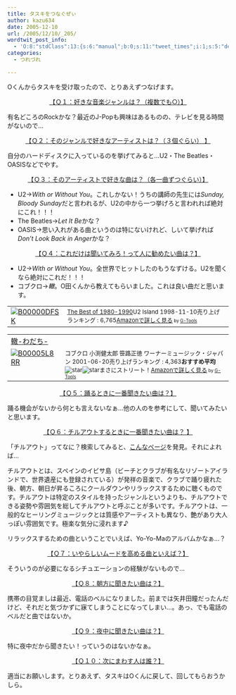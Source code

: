```yaml
---
title: タスキをつなぐぜぃ
author: kazu634
date: 2005-12-10
url: /2005/12/10/_205/
wordtwit_post_info:
  - 'O:8:"stdClass":13:{s:6:"manual";b:0;s:11:"tweet_times";i:1;s:5:"delay";i:0;s:7:"enabled";i:1;s:10:"separation";s:2:"60";s:7:"version";s:3:"3.7";s:14:"tweet_template";b:0;s:6:"status";i:2;s:6:"result";a:0:{}s:13:"tweet_counter";i:2;s:13:"tweet_log_ids";a:1:{i:0;i:2217;}s:9:"hash_tags";a:0:{}s:8:"accounts";a:1:{i:0;s:7:"kazu634";}}'
categories:
  - つれづれ

---
```

<div class="section">
<p>
    Oくんからタスキを受け取ったので、とりあえずつなげます。
</p>
  
<p>
<center>
<u>【Ｑ１：好きな音楽ジャンルは？（複数でも○）】</u>
</center>
</p></p> 
  
<p>
    有名どころのRockかな？最近のJ-Popも興味はあるものの、テレビを見る時間がないので…
</p>
  
<p>
<center>
<u>【Ｑ２：そのジャンルで好きなアーティストは？（３個ぐらい） 】</u>
</center>
</p></p> 
  
<p>
    自分のハードディスクに入っているのを挙げてみると…U2・The Beatles・OASISなどでやす。
</p>
  
<p>
<center>
<u>【Ｑ３：そのアーティストで好きな曲は？（各一曲ずつぐらい）】</u>
</center>
</p></p> 
  
<ul>
<li>
      U2→<i>With or Without You</i>。これしかない！うちの講師の先生には<i>Sunday, Bloody Sunday</i>だと言われるが、U2の中から一つ挙げろと言われれば絶対にこれ！！！
</li>
<li>
      The Beatles→<i>Let It Be</i>かな？
</li>
<li>
      OASIS→思い入れがある曲というのは特にないけれど、しいて挙げれば<i>Don&#8217;t Look Back in Anger</i>かな？
</li>
</ul></p> 
  
<p>
<center>
<u>【Ｑ４：これだけは聞いてみろ！って人に勧めたい曲は？】</u>
</center>
</p></p> 
  
<ul>
<li>
      U2→<i>With or Without You</i>。全世界でヒットしたのもうなずける。U2を聞くなら絶対にこれだ！！！
</li>
<li>
      コブクロ→<i>轍</i>。O田くんから教えてもらいました。これは良い曲だと思います。
</li>
</ul></p> 
  
<p>
<center>
<u></u>
</center>
</p>
  
<p>
<table cellpadding="5" border="0">
<tr>
<td valign="top">
<a href="https://www.amazon.co.jp/exec/obidos/ASIN/B00000DFSK/goodpic-22/ref=nosim/" onclick="__gaTracker('send', 'event', 'outbound-article', 'https://www.amazon.co.jp/exec/obidos/ASIN/B00000DFSK/goodpic-22/ref=nosim/', '');" target="_blank"><img alt="B00000DFSK" src="http://images.amazon.com/images/P/B00000DFSK.09._SCMZZZZZZZ_.jpg" border="0" /></a>
</td>
        
<td valign="top">
<font size="-1"><a href="https://www.amazon.co.jp/exec/obidos/ASIN/B00000DFSK/goodpic-22/ref=nosim/" onclick="__gaTracker('send', 'event', 'outbound-article', 'https://www.amazon.co.jp/exec/obidos/ASIN/B00000DFSK/goodpic-22/ref=nosim/', 'The Best of 1980-1990');" target="_blank">The Best of 1980-1990</a>U2 Island 1998-11-10売り上げランキング : 6,765<a href="https://www.amazon.co.jp/exec/obidos/ASIN/B00000DFSK/goodpic-22/ref=nosim/" onclick="__gaTracker('send', 'event', 'outbound-article', 'https://www.amazon.co.jp/exec/obidos/ASIN/B00000DFSK/goodpic-22/ref=nosim/', 'Amazonで詳しく見る');" target="_blank">Amazonで詳しく見る</a></font><font size="-2"> by <a href="http://www.goodpic.com/mt/aws/index.html" onclick="__gaTracker('send', 'event', 'outbound-article', 'http://www.goodpic.com/mt/aws/index.html', 'G-Tools');">G-Tools</a></font>
</td>
</tr>
</table>
</p>
  
<p>
<center>
<u></u>
</center>
</p>
  
<p>
<table cellpadding="5" border="0">
<tr>
<td colspan="2">
<a href="https://www.amazon.co.jp/exec/obidos/ASIN/B00005L8RR/goodpic-22/ref=nosim/" onclick="__gaTracker('send', 'event', 'outbound-article', 'https://www.amazon.co.jp/exec/obidos/ASIN/B00005L8RR/goodpic-22/ref=nosim/', '轍-わだち-');" target="_blank">轍-わだち-</a>
</td>
</tr>
      
<tr>
<td valign="top">
<a href="https://www.amazon.co.jp/exec/obidos/ASIN/B00005L8RR/goodpic-22/ref=nosim/" onclick="__gaTracker('send', 'event', 'outbound-article', 'https://www.amazon.co.jp/exec/obidos/ASIN/B00005L8RR/goodpic-22/ref=nosim/', '');" target="_blank"><img alt="B00005L8RR" src="http://ec1.images-amazon.com/images/P/B00005L8RR.09._SCMZZZZZZZ_.jpg" border="0" /></a>
</td>
        
<td valign="top">
<font size="-1">コブクロ 小渕健太郎 笹路正徳 ワーナーミュージック・ジャパン 2001-06-20売り上げランキング : 4,363<strong>おすすめ平均 </strong><img alt="star" src="http://g-images.amazon.com/images/G/01/detail/stars-5-0.gif" /><img alt="star" src="http://g-images.amazon.com/images/G/01/detail/stars-5-0.gif" />まさにストリート！<a href="https://www.amazon.co.jp/exec/obidos/ASIN/B00005L8RR/goodpic-22/ref=nosim/" onclick="__gaTracker('send', 'event', 'outbound-article', 'https://www.amazon.co.jp/exec/obidos/ASIN/B00005L8RR/goodpic-22/ref=nosim/', 'Amazonで詳しく見る');" target="_blank">Amazonで詳しく見る</a></font><font size="-2"> by <a href="http://www.goodpic.com/mt/aws/index.html" onclick="__gaTracker('send', 'event', 'outbound-article', 'http://www.goodpic.com/mt/aws/index.html', 'G-Tools');">G-Tools</a></font>
</td>
</tr>
</table>
</p>
  
<p>
<center>
<u>【Ｑ５：踊るときに一番聞きたい曲は？】</u>
</center>
</p></p> 
  
<p>
    踊る機会がないから何とも言えないなぁ…他の人のを参考にして、聞いてみたいと思います。
</p>
  
<p>
<center>
<u>【Ｑ６：チルアウトするときに一番聞きたい曲は？ 】</u>
</center>
</p></p> 
  
<p>
    「チルアウト」ってなに？検索してみると、<a href="http://oshiete1.goo.ne.jp/kotaeru.php3?q=1736008" onclick="__gaTracker('send', 'event', 'outbound-article', 'http://oshiete1.goo.ne.jp/kotaeru.php3?q=1736008', 'こんなページ');" target="blank">こんなページ</a>を発見。それによれば…
</p>
  
<p>
<blockquote>
</blockquote>
</p>
  
<p>
    チルアウトとは、スペインのイビサ島（ビーチとクラブが有名なリゾートアイランドで、世界遺産にも登録されている）が発祥の音楽で、クラブで踊り疲れた後、朝方、朝日が昇るころにクールダウンやリラックスするために聴くものです。チルアウトは特定のスタイルを持ったジャンルというよりも、チルアウトできる姿勢や雰囲気を総してチルアウトと呼ぶことが多いです。チルアウトは、一般的なヒーリングミュージックとは質感やアーティストも異なり、艶があり大人っぽい雰囲気です。極楽な気分に浸れます♪
</p></p> 
  
<p>
    リラックスするための曲ということでいえば、Yo-Yo-Maのアルバムかなぁ…？
</p></p> 
  
<p>
<center>
<u>【Ｑ７：いやらしいムードを高める曲といえば？】</u>
</center>
</p></p> 
  
<p>
    そういうのが必要になるシチュエーションの経験がないもので…
</p>
  
<p>
<center>
<u>【Ｑ８：朝方に聞きたい曲は？】</u>
</center>
</p></p> 
  
<p>
    携帯の目覚ましは最近、電話のベルになりました。前までは矢井田瞳だったんだけど、それだと気づかずに寐てしまうことになってしまい…。あっ、でも電話のベルだと曲ではないか。
</p>
  
<p>
<center>
<u>【Ｑ９：夜中に聞きたい曲は？】</u>
</center>
</p></p> 
  
<p>
    特に夜中だから聞きたい！っていうのはないかなぁ。
</p>
  
<p>
<center>
<u>【Ｑ１０：次にまわす人は誰？】</u>
</center>
</p></p> 
  
<p>
    適当にお願いします。とりあえず、タスキはOくんに戻して、回してもらおうかしら。
</p>
</div>
